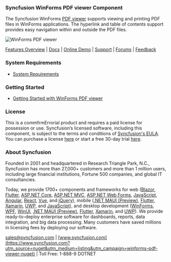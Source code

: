 ### Syncfusion WinForms PDF viewer Component
The Syncfusion WinForms [PDF viewer](https://www.syncfusion.com/winforms-ui-controls/pdf-viewer?utm_source=nuget&utm_medium=listing&utm_campaign=winforms-pdf-viewer-nuget) supports viewing and printing PDF files in WinForms applications. The hyperlink and table of contents support provides easy navigation within and outside the PDF files.

![WinForms PDF viewer](https://cdn.syncfusion.com/nuget-readme/winforms/winforms-pdfviewer.png)

[Features Overview](https://www.syncfusion.com/winforms-ui-controls/pdf-viewer?utm_source=nuget&utm_medium=listing&utm_campaign=winforms-pdf-viewer-nuget) | [Docs](https://help.syncfusion.com/windowsforms/pdf-viewer/getting-started?utm_source=nuget&utm_medium=listing&utm_campaign=winforms-pdf-viewer-nuget) | [Online Demo](https://github.com/syncfusion/winforms-demos?utm_source=nuget&utm_medium=listing&utm_campaign=winforms-pdf-viewer-nuget) | [Support](https://support.syncfusion.com/create?utm_source=nuget&utm_medium=listing&utm_campaign=winforms-pdf-viewer-nuget) | [Forums](https://www.syncfusion.com/forums/windowsforms?utm_source=nuget&utm_medium=listing&utm_campaign=winforms-pdf-viewer-nuget) | [Feedback](https://www.syncfusion.com/feedback/winforms?utm_source=nuget&utm_medium=listing&utm_campaign=winforms-pdf-viewer-nuget)

### System Requirements

* [System Requirements](https://help.syncfusion.com/windowsforms/installation/system-requirements?utm_source=nuget&utm_medium=listing&utm_campaign=winforms-pdf-viewer-nuget)

### Getting Started

* [Getting Started with WinForms PDF viewer](https://help.syncfusion.com/windowsforms/pdf-viewer/getting-started?utm_source=nuget&utm_medium=listing&utm_campaign=winforms-pdf-viewer-nuget)

### License

This is a commfrmErrorial product and requires a paid license for possession or use. Syncfusion’s licensed software, including this component, is subject to the terms and conditions of [Syncfusion's EULA](https://www.syncfusion.com/eula/es/?utm_source=nuget&utm_medium=listing&utm_campaign=winforms-pdf-viewer-nuget). You can purchase a license [here](https://www.syncfusion.com/sales/products?utm_source=nuget&utm_medium=listing&utm_campaign=winforms-pdf-viewer-nuget) or start a free 30-day trial [here](https://www.syncfusion.com/account/manage-trials/start-trials?utm_source=nuget&utm_medium=listing&utm_campaign=winforms-pdf-viewer-nuget).

### About Syncfusion

Founded in 2001 and headquartered in Research Triangle Park, N.C., Syncfusion has more than 27,000+ customers and more than 1 million users, including large financial institutions, Fortune 500 companies, and global IT consultancies.
 
Today, we provide 1700+ components and frameworks for web ([Blazor](https://www.syncfusion.com/blazor-components?utm_source=nuget&utm_medium=listing&utm_campaign=winforms-pdf-viewer-nuget), [Flutter](https://www.syncfusion.com/flutter-widgets?utm_source=nuget&utm_medium=listing&utm_campaign=winforms-pdf-viewer-nuget), [ASP.NET Core](https://www.syncfusion.com/aspnet-core-ui-controls?utm_source=nuget&utm_medium=listing&utm_campaign=winforms-pdf-viewer-nuget), [ASP.NET MVC](https://www.syncfusion.com/aspnet-mvc-ui-controls?utm_source=nuget&utm_medium=listing&utm_campaign=winforms-pdf-viewer-nuget), [ASP.NET Web Forms](https://www.syncfusion.com/jquery/aspnet-webforms-ui-controls?utm_source=nuget&utm_medium=listing&utm_campaign=winforms-pdf-viewer-nuget), [JavaScript](https://www.syncfusion.com/javascript-ui-controls?utm_source=nuget&utm_medium=listing&utm_campaign=winforms-pdf-viewer-nuget), [Angular](https://www.syncfusion.com/angular-ui-components?utm_source=nuget&utm_medium=listing&utm_campaign=winforms-pdf-viewer-nuget), [React](https://www.syncfusion.com/react-ui-components?utm_source=nuget&utm_medium=listing&utm_campaign=winforms-pdf-viewer-nuget), [Vue](https://www.syncfusion.com/vue-ui-components?utm_source=nuget&utm_medium=listing&utm_campaign=winforms-pdf-viewer-nuget), and [jQuery](https://www.syncfusion.com/jquery-ui-widgets?utm_source=nuget&utm_medium=listing&utm_campaign=winforms-pdf-viewer-nuget)), mobile ([.NET MAUI (Preview)](https://www.syncfusion.com/maui-controls?utm_source=nuget&utm_medium=listing&utm_campaign=winforms-pdf-viewer-nuget), [Flutter](https://www.syncfusion.com/flutter-widgets?utm_source=nuget&utm_medium=listing&utm_campaign=winforms-pdf-viewer-nuget), [Xamarin](https://www.syncfusion.com/xamarin-ui-controls?utm_source=nuget&utm_medium=listing&utm_campaign=winforms-pdf-viewer-nuget), [UWP](https://www.syncfusion.com/uwp-ui-controls?utm_source=nuget&utm_medium=listing&utm_campaign=winforms-pdf-viewer-nuget), and [JavaScript](https://www.syncfusion.com/javascript-ui-controls?utm_source=nuget&utm_medium=listing&utm_campaign=winforms-pdf-viewer-nuget)), and desktop development ([WinForms](https://www.syncfusion.com/winforms-ui-controls?utm_source=nuget&utm_medium=listing&utm_campaign=winforms-pdf-viewer-nuget), [WPF](https://www.syncfusion.com/wpf-controls?utm_source=nuget&utm_medium=listing&utm_campaign=winforms-pdf-viewer-nuget), [WinUI](https://www.syncfusion.com/winui-controls?utm_source=nuget&utm_medium=listing&utm_campaign=winforms-pdf-viewer-nuget), [.NET MAUI (Preview)](https://www.syncfusion.com/maui-controls?utm_source=nuget&utm_medium=listing&utm_campaign=winforms-pdf-viewer-nuget), [Flutter](https://www.syncfusion.com/flutter-widgets?utm_source=nuget&utm_medium=listing&utm_campaign=winforms-pdf-viewer-nuget), [Xamarin](https://www.syncfusion.com/xamarin-ui-controls?utm_source=nuget&utm_medium=listing&utm_campaign=winforms-pdf-viewer-nuget), and [UWP](https://www.syncfusion.com/uwp-ui-controls?utm_source=nuget&utm_medium=listing&utm_campaign=winforms-pdf-viewer-nuget)). We provide ready-to-deploy enterprise software for dashboards, reports, data integration, and big data processing. Many customers have saved millions in licensing fees by deploying our software.

[sales@syncfusion.com](mailto:sales@syncfusion.com?Subject=Syncfusion%20WinForms%20PDF%20viewer-%20NuGet) | [www.syncfusion.com](https://www.syncfusion.com?utm_source=nuget&utm_medium=listing&utm_campaign=winforms-pdf-viewer-nuget) | Toll Free: 1-888-9 DOTNET


